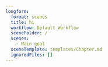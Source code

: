 ```yaml
---
longform:
  format: scenes
  title: hi
  workflow: Default Workflow
  sceneFolder: /
  scenes:
    - Main goal
  sceneTemplate: templates/Chapter.md
  ignoredFiles: []
---
```

